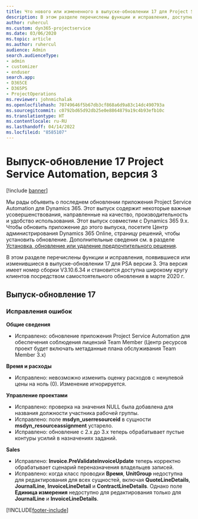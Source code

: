```yaml
---
title: Что нового или измененного в выпуске-обновлении 17 для Project Service Automation версии 3
description: В этом разделе перечислены функции и исправления, доступные в выпуске-обновлении 17 для Project Service Automation версии 3.
author: ruhercul
ms.custom: dyn365-projectservice
ms.date: 03/06/2020
ms.topic: article
ms.author: ruhercul
audience: Admin
search.audienceType:
- admin
- customizer
- enduser
search.app:
- D365CE
- D365PS
- ProjectOperations
ms.reviewer: johnmichalak
ms.openlocfilehash: 70749646f5b67db3cf868a6d9a83c14dc490793a
ms.sourcegitcommit: c0792bd65d92db25e0e8864879a19c4b93efb10c
ms.translationtype: HT
ms.contentlocale: ru-RU
ms.lasthandoff: 04/14/2022
ms.locfileid: "8585107"
---
```

# <a name="project-service-automation-update-release-17-v3"></a>Выпуск-обновление 17 Project Service Automation, версия 3

[!include [banner](../includes/psa-now-project-operations.md)]

Мы рады объявить о последнем обновлении приложения Project Service Automation для Dynamics 365. Этот выпуск содержит некоторые важные усовершенствования, направленные на качество, производительность и удобство использования.  Этот выпуск совместим с Dynamics 365 9.x. Чтобы обновить приложение до этого выпуска, посетите Центр администрирования Dynamics 365 Online, страницу решений, чтобы установить обновление. Дополнительные сведения см. в разделе [Установка, обновление или удаление предпочтительного решения](/power-platform/admin/install-remove-preferred-solution).

В этом разделе перечислены функции и исправления, появившиеся или изменившиеся в выпуске-обновлении 17 для PSA версии 3. Эта версия имеет номер сборки V3.10.6.34 и становится доступна широкому кругу клиентов посредством самостоятельного обновления в марте 2020 г.


## <a name="update-release-17"></a>Выпуск-обновление 17

### <a name="bug-fixes"></a>Исправления ошибок

**Общие сведения**

- Исправлено: обновление приложения Project Service Automation для обеспечения соблюдения лицензий Team Member (Центр ресурсов проект будет включать метаданные плана обслуживания Team Member 3.x)
 
**Время и расходы**

- Исправлено: невозможно изменить оценку расходов с ненулевой цены на ноль (0). Изменение игнорируется.

**Управление проектами**

- Исправлено: проверка на значения NULL была добавлена для названия должности участника рабочей группы.
- Исправлено: поле **msdyn_userresourceid** в сущности **msdyn_resourceassignment** устарело.
- Исправлено: обновление с 2.x до 3.x теперь обрабатывает пустые контуры усилий в назначениях заданий.

**Sales**

- Исправлено: **Invoice.PreValidateInvoiceUpdate** теперь корректно обрабатывает сценарий переназначения владельцев записей.
- Исправлено: когда класс проводки **Время**, **UnitGroup** недоступна для редактирования для всех сущностей, включая **QuoteLineDetails**, **JournalLine**, **InvoiceLineDetail** и **ContractLineDetails**. Однако поле **Единица измерения** недоступно для редактирования только для **JournalLine** и **InvoiceLineDetails**.




[!INCLUDE[footer-include](../includes/footer-banner.md)]
